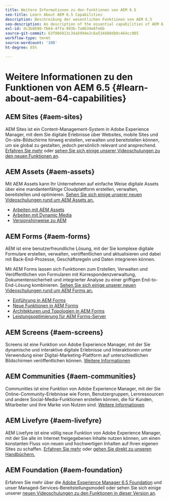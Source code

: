 ```yaml
---
title: Weitere Informationen zu den Funktionen von AEM 6.5
seo-title: Learn About AEM 6.5 Capabilities
description: Beschreibung der wesentlichen Funktionen von AEM 6.5
seo-description: An description of the essential capabilities of AEM 6.5
exl-id: dc3b8690-f664-4ffa-993b-7a8634e6fe6b
source-git-commit: 63f066013c34a5994e2c6a534d88db0c464cc905
workflow-type: tm+mt
source-wordcount: '398'
ht-degree: 85%

---
```


# Weitere Informationen zu den Funktionen von AEM 6.5 {#learn-about-aem-64-capabilities}

## AEM Sites {#aem-sites}

AEM Sites ist ein Content-Management-System in Adobe Experience Manager, mit dem Sie digitale Erlebnisse über Websites, mobile Sites und On-site-Bildschirme hinweg erstellen, verwalten und bereitstellen können, um sie global zu gestalten, jedoch persönlich relevant und ansprechend. [Erfahren Sie mehr](https://www.adobe.com/marketing-cloud/enterprise-content-management/web-cms.html) oder [sehen Sie sich einige unserer Videoschulungen zu den neuen Funktionen an](https://helpx.adobe.com/de/experience-manager/kt/sites/index/aem-6-5-sites.html).

## AEM Assets {#aem-assets}

Mit AEM Assets kann Ihr Unternehmen auf einfache Weise digitale Assets über eine mandantenfähige Cloudplattform erstellen, verwalten, bereitstellen und optimieren. [Sehen Sie sich einige unserer neuen Videoschulungen rund um AEM Assets an.](https://helpx.adobe.com/de/experience-manager/kt/assets/index/aem-6-4-assets.html)

* [Arbeiten mit AEM Assets](/help/assets/manage-assets.md)
* [Arbeiten mit Dynamic Media](/help/assets/dynamic-media.md)
* [Versionshinweise zu AEM ](/help/release-notes/release-notes.md)

## AEM Forms {#aem-forms}

AEM ist eine benutzerfreundliche Lösung, mit der Sie komplexe digitale Formulare erstellen, verwalten, veröffentlichen und aktualisieren und dabei mit Back-End-Prozesse, Geschäftsregeln und Daten integrieren können.

Mit AEM Forms lassen sich Funktionen zum Erstellen, Verwalten und Veröffentlichen von Formularen mit Korrespondenzverwaltung, Dokumentensicherheit und integrierter Analyse zu einer griffigen End-to-End-Lösung kombinieren. [Sehen Sie sich einige unserer neuen Videoschulungen rund um AEM Forms an.](https://helpx.adobe.com/de/experience-manager/kt/forms/index/aem-6-5-forms.html)

* [Einführung in AEM Forms](/help/forms/using/introduction-aem-forms.md)
* [Neue Funktionen in AEM Forms](/help/forms/using/whats-new.md)
* [Architekturen und Topologien in AEM Forms](/help/forms/using/aem-forms-architecture-deployment.md)
* [Leistungsoptimierung für AEM Forms-Server](/help/forms/using/performance-tuning-aem-forms.md)

## AEM Screens {#aem-screens}

Screens ist eine Funktion von Adobe Experience Manager, mit der Sie dynamische und interaktive digitale Erlebnisse und Interaktionen unter Verwendung einer Digital-Marketing-Plattform auf unterschiedlichen Bildschirmen veröffentlichen können.  [Weitere Informationen](https://experienceleague.adobe.com/docs/experience-manager-screens/user-guide/aem-screens-introduction.html?lang=de)

## AEM Communities {#aem-communities}

Communities ist eine Funktion von Adobe Experience Manager, mit der Sie Online-Community-Erlebnisse wie Foren, Benutzergruppen, Lernressourcen und andere Social-Media-Funktionen erstellen können, die für Kunden, Mitarbeiter und Ihre Marke von Nutzen sind. [Weitere Informationen](https://www.adobe.com/marketing-cloud/enterprise-content-management/social-community-cms.html)

## AEM Livefyre {#aem-livefyre}

AEM Livefyre ist eine völlig neue Funktion von Adobe Experience Manager, mit der Sie alle im Internet freigegebenen Inhalte nutzen können, um einen konstanten Fluss von neuen und hochwertigen Inhalten auf Ihren eigenen Sites zu schaffen. [Erfahren Sie mehr](https://www.adobe.com/marketing-cloud/enterprise-content-management/ugc-content-platform.html) oder [gehen Sie direkt zu unseren Handbüchern.](https://answers.livefyre.com/product/livefyre-for-adobe-experience-manager-aem/)

## AEM Foundation {#aem-foundation}

Erfahren Sie mehr über die [Adobe Experience Manager 6.5 Foundation](/help/sites-deploying/home.md) und unser Managed-Services-Bereitstellungsmodell oder sehen Sie sich einige unserer [neuen Videoschulungen zu den Funktionen in dieser Version an](https://helpx.adobe.com/experience-manager/kt/sites/index/aem-6-5-sites.html).
